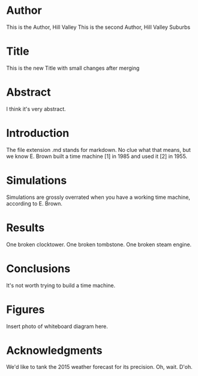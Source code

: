 # Author

This is the Author, Hill Valley
This is the second Author, Hill Valley Suburbs

# Title

This is the new Title with small changes after merging

# Abstract

I think it's very abstract.

# Introduction

The file extension .md stands for markdown.
No clue what that means, but we know E. Brown built a time machine [1] in 1985 and used it [2] in 1955.

# Simulations

Simulations are grossly overrated when you have a working time machine, according to E. Brown.

# Results

One broken clocktower.
One broken tombstone.
One broken steam engine.

# Conclusions

It's not worth trying to build a time machine.

# Figures

Insert photo of whiteboard diagram here.

# Acknowledgments

We'd like to tank the 2015 weather forecast for its precision. Oh, wait. D'oh.


